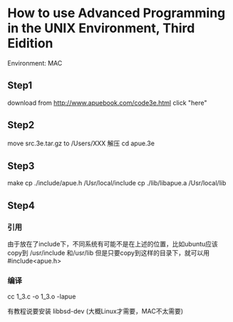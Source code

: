 # How to use Advanced Programming in the UNIX Environment, Third Eidition

 Environment: MAC

## Step1

download from http://www.apuebook.com/code3e.html 
click "here"

## Step2

move src.3e.tar.gz to /Users/XXX
解压
cd apue.3e

## Step3

make
cp ./include/apue.h /Usr/local/include
cp ./lib/libapue.a /Usr/local/lib

## Step4 

### 引用
由于放在了include下，不同系统有可能不是在上述的位置，比如ubuntu应该copy到 /usr/include  和/usr/lib
但是只要copy到这样的目录下，就可以用#include<apue.h>

### 编译
cc 1_3.c -o 1_3.o -lapue

有教程说要安装 libbsd-dev (大概Linux才需要，MAC不太需要)